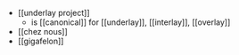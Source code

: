 - [[underlay project]]
	- is [[canonical]] for [[underlay]], [[interlay]], [[overlay]]
- [[chez nous]]
- [[gigafelon]]